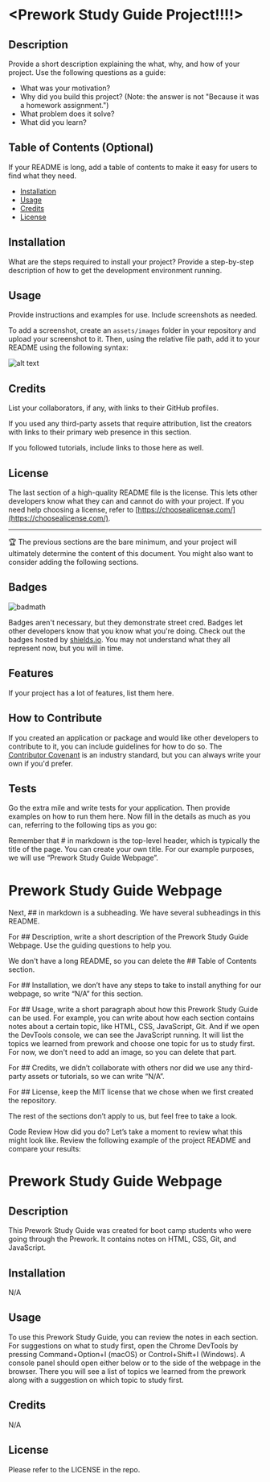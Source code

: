 # <Prework Study Guide Project!!!!>

## Description

Provide a short description explaining the what, why, and how of your project. Use the following questions as a guide:

- What was your motivation?
- Why did you build this project? (Note: the answer is not "Because it was a homework assignment.")
- What problem does it solve?
- What did you learn?

## Table of Contents (Optional)

If your README is long, add a table of contents to make it easy for users to find what they need.

- [Installation](#installation)
- [Usage](#usage)
- [Credits](#credits)
- [License](#license)

## Installation

What are the steps required to install your project? Provide a step-by-step description of how to get the development environment running.

## Usage

Provide instructions and examples for use. Include screenshots as needed.

To add a screenshot, create an `assets/images` folder in your repository and upload your screenshot to it. Then, using the relative file path, add it to your README using the following syntax:

![alt text](assets/images/screenshot.png)

## Credits

List your collaborators, if any, with links to their GitHub profiles.

If you used any third-party assets that require attribution, list the creators with links to their primary web presence in this section.

If you followed tutorials, include links to those here as well.

## License

The last section of a high-quality README file is the license. This lets other developers know what they can and cannot do with your project. If you need help choosing a license, refer to [https://choosealicense.com/](https://choosealicense.com/).

---

🏆 The previous sections are the bare minimum, and your project will ultimately determine the content of this document. You might also want to consider adding the following sections.

## Badges

![badmath](https://img.shields.io/github/languages/top/nielsenjared/badmath)

Badges aren't necessary, but they demonstrate street cred. Badges let other developers know that you know what you're doing. Check out the badges hosted by [shields.io](https://shields.io/). You may not understand what they all represent now, but you will in time.

## Features

If your project has a lot of features, list them here.

## How to Contribute

If you created an application or package and would like other developers to contribute to it, you can include guidelines for how to do so. The [Contributor Covenant](https://www.contributor-covenant.org/) is an industry standard, but you can always write your own if you'd prefer.

## Tests

Go the extra mile and write tests for your application. Then provide examples on how to run them here.
Now fill in the details as much as you can, referring to the following tips as you go:

Remember that # in markdown is the top-level header, which is typically the title of the page. You can create your own title. For our example purposes, we will use “Prework Study Guide Webpage”.
  # Prework Study Guide Webpage
Next, ## in markdown is a subheading. We have several subheadings in this README.

For ## Description, write a short description of the Prework Study Guide Webpage. Use the guiding questions to help you.

We don't have a long README, so you can delete the ## Table of Contents section.

For ## Installation, we don’t have any steps to take to install anything for our webpage, so write “N/A” for this section.

For ## Usage, write a short paragraph about how this Prework Study Guide can be used. For example, you can write about how each section contains notes about a certain topic, like HTML, CSS, JavaScript, Git. And if we open the DevTools console, we can see the JavaScript running. It will list the topics we learned from prework and choose one topic for us to study first. For now, we don't need to add an image, so you can delete that part.

For ## Credits, we didn’t collaborate with others nor did we use any third-party assets or tutorials, so we can write “N/A”.

For ## License, keep the MIT license that we chose when we first created the repository.

The rest of the sections don’t apply to us, but feel free to take a look.

Code Review
How did you do? Let’s take a moment to review what this might look like. Review the following example of the project README and compare your results:

# Prework Study Guide Webpage

## Description

This Prework Study Guide was created for boot camp students who were going through the Prework. It contains notes on HTML, CSS, Git, and JavaScript.

## Installation

N/A

## Usage

To use this Prework Study Guide, you can review the notes in each section. For suggestions on what to study first, open the Chrome DevTools by pressing Command+Option+I (macOS) or Control+Shift+I (Windows). A console panel should open either below or to the side of the webpage in the browser. There you will see a list of topics we learned from the prework along with a suggestion on which topic to study first.

## Credits

N/A

## License

Please refer to the LICENSE in the repo.

